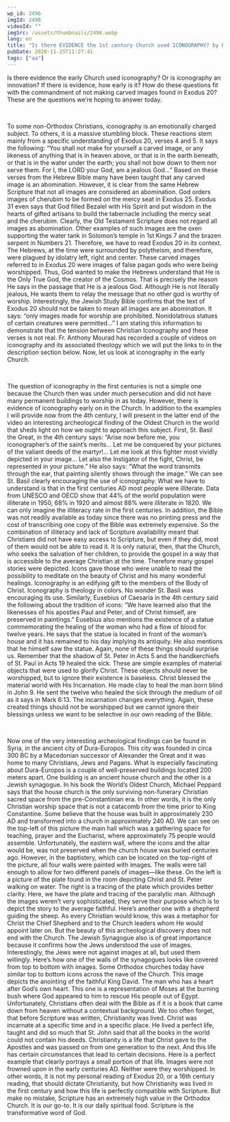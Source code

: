 ```yaml
---
wp_id: 2496
imgId: 2498
videoId: ""
imgSrc: /assets/thumbnails/2498.webp
lang: en
title: "Is there EVIDENCE the 1st century Church used ICONOGRAPHY? by Fr. Gabriel Wissa"
pubDate: 2020-11-25T11:27:41
tags: ["aa"]
---
```


<!-- page: 6 -->

<p><span data-contrast="auto">Is </span><span data-contrast="auto">the</span><span data-contrast="auto">re evidence the</span><span data-contrast="auto"> early Church use</span><span data-contrast="auto">d</span><span data-contrast="auto"> iconography? </span><span data-contrast="auto">Or i</span><span data-contrast="auto">s </span><span data-contrast="auto">iconography </span><span data-contrast="auto">an innovation</span><span data-contrast="auto">? </span><span data-contrast="auto">If there is </span><span data-contrast="auto">evidence</span><span data-contrast="auto">, how early is it?</span> <span data-contrast="auto">How </span><span data-contrast="auto">do</span><span data-contrast="auto"> the</span><span data-contrast="auto">se questions fit with the commandment </span><span data-contrast="auto">of not making carved images</span><span data-contrast="auto"> found</span> <span data-contrast="auto">in Exodus 20</span><span data-contrast="auto">?</span><span data-contrast="auto"> These are the questions </span><span data-contrast="auto">we’re</span><span data-contrast="auto"> hoping to answer today.</span><span data-ccp-props="{&quot;201341983&quot;:0,&quot;335559739&quot;:200,&quot;335559740&quot;:276}"> </span></p>
<p><span data-ccp-props="{&quot;201341983&quot;:0,&quot;335559739&quot;:200,&quot;335559740&quot;:276}"> </span></p>
<p><span data-contrast="auto">To</span><span data-contrast="auto"> some non-Orthodox Christians, i</span><span data-contrast="auto">conography </span><span data-contrast="auto">is</span><span data-contrast="auto"> a</span><span data-contrast="auto">n </span><span data-contrast="auto">emotionally charged </span><span data-contrast="auto">subject</span><span data-contrast="auto">. </span><span data-contrast="auto">To </span><span data-contrast="auto">others,</span><span data-contrast="auto"> it is a massive stumbling block. </span><span data-contrast="auto">These reactions </span><span data-contrast="auto">stem</span><span data-contrast="auto"> mainly </span><span data-contrast="auto">from </span><span data-contrast="auto">a</span> <span data-contrast="auto">specific </span><span data-contrast="auto">understanding</span><span data-contrast="auto"> of </span><span data-contrast="auto">Exodus 20</span><span data-contrast="auto">, verses 4 and 5</span><span data-contrast="auto">. </span><span data-contrast="auto">It says</span> <span data-contrast="auto">the following</span><span data-contrast="auto">:</span><span data-contrast="auto"> “</span><span data-contrast="auto">You shall not make for yourself a carved image, or any </span><span data-contrast="auto">likeness of anything that is in heaven above, or that is in the earth beneath, or that is in the water under the earth; you shall not bow down to them nor serve them. For I, the </span><span data-contrast="auto">LORD</span><span data-contrast="auto"> your God, am a jealous God</span><span data-contrast="auto">…”</span> <span data-contrast="auto">Based on th</span><span data-contrast="auto">ese</span><span data-contrast="auto"> verse</span><span data-contrast="auto">s</span><span data-contrast="auto"> from the Hebrew Bible</span><span data-contrast="auto"> many</span><span data-contrast="auto"> have been </span><span data-contrast="auto">taught that any carved image </span><span data-contrast="auto">is an abomination. </span><span data-contrast="auto">However, it is clear </span><span data-contrast="auto">from the same Hebrew Scripture </span><span data-contrast="auto">that not all images are considered an abomination</span><span data-contrast="auto">. </span><span data-contrast="auto">God orders images </span><span data-contrast="auto">of cherubim </span><span data-contrast="auto">to be formed </span><span data-contrast="auto">on the mercy seat in Exodus 25. Exodus 31 </span><span data-contrast="auto">even says that God filled </span><span data-contrast="auto">Bezalel with His Spirit</span><span data-contrast="auto"> and put wisdom in the hearts of gifted artisans to </span><span data-contrast="auto">build the tabernacle including the mercy seat and the cherubim. </span><span data-contrast="auto">Clearly, the Old Testament Scripture does not regard all images</span><span data-contrast="auto"> as abomination</span><span data-contrast="auto">.</span> <span data-contrast="auto">Other examples of such images are the oxen supporting the water tank in Solomon’s temple </span><span data-contrast="auto">in 1</span><span data-contrast="auto">st</span><span data-contrast="auto"> Kings 7 </span><span data-contrast="auto">and the brazen serpent in Numbers 21. </span><span data-contrast="auto">Therefore, w</span><span data-contrast="auto">e </span><span data-contrast="auto">have to</span><span data-contrast="auto"> read Exodus 20 in its context</span><span data-contrast="auto">. The Hebrews</span><span data-contrast="auto">, at the time</span><span data-contrast="auto"> were surrounded by </span><span data-contrast="auto">polytheism</span><span data-contrast="auto">,</span> <span data-contrast="auto">and therefore, </span><span data-contrast="auto">were plague</span><span data-contrast="auto">d</span><span data-contrast="auto"> by idolatry left</span><span data-contrast="auto">,</span><span data-contrast="auto"> right and center</span><span data-contrast="auto">. </span><span data-contrast="auto">These </span><span data-contrast="auto">carved </span><span data-contrast="auto">images referred to </span><span data-contrast="auto">in Exodus 20 were images of false </span><span data-contrast="auto">pagan </span><span data-contrast="auto">gods </span><span data-contrast="auto">who were </span><span data-contrast="auto">being worshipped. </span><span data-contrast="auto">Thus</span><span data-contrast="auto">, God wanted to </span><span data-contrast="auto">make the</span><span data-contrast="auto"> Hebrews</span><span data-contrast="auto"> understand that He is the Only True God, the creator of the Cosmos. That is </span><span data-contrast="auto">precisely the reason </span><span data-contrast="auto">He </span><span data-contrast="auto">says in </span><span data-contrast="auto">the </span><span data-contrast="auto">passage that He is a jealous God. Although He is not literally jealous, He wants them </span><span data-contrast="auto">to </span><span data-contrast="auto">relay the message</span><span data-contrast="auto"> that no</span><span data-contrast="auto"> other god </span><span data-contrast="auto">is worth</span><span data-contrast="auto">y of</span><span data-contrast="auto"> worship. </span><span data-contrast="auto">Interestingly, the Jewish Study Bible confirms that the text </span><span data-contrast="auto">of</span><span data-contrast="auto"> Exodus 20 should not be taken to mean all images are an abomination. It says: “</span><span data-contrast="auto">only images made for worship are prohibited. </span><span data-contrast="auto">Nonidolatrous</span> <span data-contrast="auto">statues of certain creatures were permitted…</span><span data-contrast="auto">”</span> <span data-contrast="auto">I am </span><span data-contrast="auto">stating</span><span data-contrast="auto"> th</span><span data-contrast="auto">is information</span><span data-contrast="auto"> to demonstrate that </span><span data-contrast="auto">the</span><span data-contrast="auto"> tension between Christian Iconography </span><span data-contrast="auto">and these verse</span><span data-contrast="auto">s</span> <span data-contrast="auto">is</span><span data-contrast="auto"> not </span><span data-contrast="auto">real</span><span data-contrast="auto">. Fr. Anthony Mourad has </span><span data-contrast="auto">recorded a couple of videos on</span> <span data-contrast="auto">iconography and its associated theology which we will </span><span data-contrast="auto">put the links to in the description section below. Now, let us </span><span data-contrast="auto">look at iconography in the early Church.</span><span data-ccp-props="{&quot;201341983&quot;:0,&quot;335559739&quot;:200,&quot;335559740&quot;:276}"> </span></p>
<p><span data-ccp-props="{&quot;201341983&quot;:0,&quot;335559739&quot;:200,&quot;335559740&quot;:276}"> </span></p>
<p><span data-contrast="auto">The</span><span data-contrast="auto"> question </span><span data-contrast="auto">of </span><span data-contrast="auto">iconography in the first centuries is </span><span data-contrast="auto">not </span><span data-contrast="auto">a </span><span data-contrast="auto">simple </span><span data-contrast="auto">one because the Church then </span><span data-contrast="auto">was under </span><span data-contrast="auto">much persecution and </span><span data-contrast="auto">did not have </span><span data-contrast="auto">many </span><span data-contrast="auto">permanent</span><span data-contrast="auto"> buildings </span><span data-contrast="auto">to </span><span data-contrast="auto">worship </span><span data-contrast="auto">in </span><span data-contrast="auto">as today. However, there is evidence </span><span data-contrast="auto">of iconography </span><span data-contrast="auto">early on in the</span><span data-contrast="auto"> Church. </span><span data-contrast="auto">In addition to the examples I will provide</span><span data-contrast="auto"> now</span> <span data-contrast="auto">from </span><span data-contrast="auto">the </span><span data-contrast="auto">4</span><span data-contrast="auto">th</span><span data-contrast="auto"> century</span><span data-contrast="auto">, I will present </span><span data-contrast="auto">in</span><span data-contrast="auto"> the </span><span data-contrast="auto">latter </span><span data-contrast="auto">end of the video an interesting archeological </span><span data-contrast="auto">finding </span><span data-contrast="auto">of the Oldest Church in the world </span><span data-contrast="auto">that sheds light on how we ought to approach this subject. </span><span data-contrast="auto">First, St. Basil the Great</span><span data-contrast="auto">,</span><span data-contrast="auto"> in </span><span data-contrast="auto">the </span><span data-contrast="auto">4</span><span data-contrast="auto">th</span><span data-contrast="auto"> century says: </span><span data-contrast="auto">“Arise now before me, you </span><span data-contrast="auto">iconographer’s</span><span data-contrast="auto"> of the saint’s merits&#8230; Let me be conquered by your pictures of the valiant deeds of the martyr!&#8230; Let me look at this fighter most vividly depicted in your image&#8230; </span><span data-contrast="auto">Let also</span><span data-contrast="auto"> the Instigator of the fight, Christ, be represented in your picture.” He also says: “What the word transmits through the ear, that painting silently shows through the image.”</span> <span data-contrast="auto">We can see </span><span data-contrast="auto">St. Basil clearly </span><span data-contrast="auto">encouraging the use of iconography. </span><span data-contrast="auto">What we </span><span data-contrast="auto">have to</span><span data-contrast="auto"> understand </span><span data-contrast="auto">is that </span><span data-contrast="auto">in </span><span data-contrast="auto">the first centuries </span><span data-contrast="auto">AD most people were illiterate. </span><span data-contrast="auto">Data from UNESCO and</span><span data-contrast="auto"> OECD </span><span data-contrast="auto">show that 44% of the world population were </span><span data-contrast="auto">illiterate</span> <span data-contrast="auto">in 1950, 68% in 1920 and </span><span data-contrast="auto">almost 88% </span><span data-contrast="auto">were illiterate </span><span data-contrast="auto">in 1820. </span><span data-contrast="auto">We can only imagine the </span><span data-contrast="auto">illiteracy</span><span data-contrast="auto"> rate in the first centuries. </span><span data-contrast="auto">In addition, the Bible was not </span><span data-contrast="auto">readily available as today since there </span><span data-contrast="auto">was</span><span data-contrast="auto"> no printing press</span><span data-contrast="auto"> and the cost of transcribing one copy of the Bible was extremely expensive.</span> <span data-contrast="auto">So</span><span data-contrast="auto"> t</span><span data-contrast="auto">he combination of illiteracy and lack of Scripture availability </span><span data-contrast="auto">meant that Christians did not have easy access to </span><span data-contrast="auto">Scripture, but </span><span data-contrast="auto">even if they did, </span><span data-contrast="auto">most of them </span><span data-contrast="auto">w</span><span data-contrast="auto">ould not </span><span data-contrast="auto">be able to </span><span data-contrast="auto">read it. </span><span data-contrast="auto">It is only natural</span><span data-contrast="auto">,</span><span data-contrast="auto"> then</span><span data-contrast="auto">,</span><span data-contrast="auto"> that the Church</span><span data-contrast="auto">,</span><span data-contrast="auto"> who seeks the salvation of her children</span><span data-contrast="auto">,</span> <span data-contrast="auto">to </span><span data-contrast="auto">provide </span><span data-contrast="auto">the gospel in a way that is </span><span data-contrast="auto">accessible</span><span data-contrast="auto"> to </span><span data-contrast="auto">the </span><span data-contrast="auto">average Christian at the time</span><span data-contrast="auto">.</span> <span data-contrast="auto">Therefore</span> <span data-contrast="auto">many</span><span data-contrast="auto"> gospel stor</span><span data-contrast="auto">ies were depicte</span><span data-contrast="auto">d</span><span data-contrast="auto">. </span><span data-contrast="auto">Icons gave those who were unable to read the possibility to meditate on the </span><span data-contrast="auto">beauty of Christ and his many wonderful healings. </span><span data-contrast="auto">Iconography is a</span><span data-contrast="auto">n edifying</span><span data-contrast="auto"> gift to the </span><span data-contrast="auto">members of the Body of Christ. Iconography is theology in colors.</span> <span data-contrast="auto">No wonder St. Basil was encouraging its use. </span><span data-contrast="auto">Similarly, Eusebius of </span><span data-contrast="auto">Caesaria</span> <span data-contrast="auto">in the 4</span><span data-contrast="auto">th</span><span data-contrast="auto"> century said the following </span><span data-contrast="auto">about the tradition of icons:</span> <span data-contrast="auto">&#8220;We have learned also that the likenesses of his apostles Paul and Peter, and of Christ himself, are preserved in paintings.” </span><span data-contrast="auto">Eusebius</span><span data-contrast="auto"> also </span><span data-contrast="auto">mentions </span><span data-contrast="auto">the existence of </span><span data-contrast="auto">a statue </span><span data-contrast="auto">commemorating the healing </span><span data-contrast="auto">of the woman </span><span data-contrast="auto">who had a flow </span><span data-contrast="auto">of blood for twelve years. </span><span data-contrast="auto">He says that the statue </span><span data-contrast="auto">is located in</span><span data-contrast="auto"> front of the woman’s house </span><span data-contrast="auto">and it </span><span data-contrast="auto">has remained to his day </span><span data-contrast="auto">implying its antiquity. </span><span data-contrast="auto">He </span><span data-contrast="auto">also </span><span data-contrast="auto">mentions that he himself saw the statue. </span><span data-contrast="auto">Again, none of these things should surprise us. Remember that the </span><span data-contrast="auto">shadow of </span><span data-contrast="auto">St. </span><span data-contrast="auto">Peter </span><span data-contrast="auto">in Acts 5 and the handkerchiefs of </span><span data-contrast="auto">St. </span><span data-contrast="auto">Paul in Acts 19 healed the sick. </span><span data-contrast="auto">These are simple examples of material objects that were used to glorify Christ. </span><span data-contrast="auto">These objects should never be worshipped</span><span data-contrast="auto">,</span><span data-contrast="auto"> but to ignore their </span><span data-contrast="auto">existence </span><span data-contrast="auto">is baseless. Christ blessed the material world with His </span><span data-contrast="auto">Incarnation</span><span data-contrast="auto">. He made clay to heal the man</span><span data-contrast="auto"> born blind</span><span data-contrast="auto"> in John 9</span><span data-contrast="auto">. He </span><span data-contrast="auto">sent the twelve who healed the sick through the medium of oil</span><span data-contrast="auto"> as it says in Mark 6:13</span><span data-contrast="auto">.</span><span data-contrast="auto"> The incarnation changes everything. Again, these </span><span data-contrast="auto">created things should not be worshipped but we cannot ignore their blessings</span><span data-contrast="auto"> unless we want to </span><span data-contrast="auto">be selective in our own reading of the Bible</span><span data-contrast="auto">. </span><span data-contrast="auto"> </span><span data-contrast="auto"> </span><span data-contrast="auto"> </span><span data-contrast="auto"> </span><span data-ccp-props="{&quot;201341983&quot;:0,&quot;335559739&quot;:200,&quot;335559740&quot;:276}"> </span></p>
<p><span data-ccp-props="{&quot;201341983&quot;:0,&quot;335559739&quot;:200,&quot;335559740&quot;:276}"> </span></p>
<p><span data-contrast="auto">Now one of the </span><span data-contrast="auto">very interesting</span><span data-contrast="auto"> archeological findings </span><span data-contrast="auto">can be found in </span><span data-contrast="auto">Syria, in the ancient city of Dura-Europos</span><span data-contrast="auto">. This city was founded in circa 300 BC </span><span data-contrast="auto">by </span><span data-contrast="auto">a Macedonian </span><span data-contrast="auto">successor</span><span data-contrast="auto"> of Alexander the Great</span><span data-contrast="auto"> and it was home to many Christians, Jews and Pagans. What is especially fascinating about Dura-Europos</span><span data-contrast="auto"> is </span><span data-contrast="auto">a couple of</span><span data-contrast="auto"> well-preserved </span><span data-contrast="auto">buildings located 200 meters apart. </span><span data-contrast="auto">One building is an ancient house church </span><span data-contrast="auto">and the other is a Jewish synagogue. </span><span data-contrast="auto">I</span><span data-contrast="auto">n his book the World’s Oldest Church</span><span data-contrast="auto">, Michael </span><span data-contrast="auto">Peppard</span><span data-contrast="auto"> says that th</span><span data-contrast="auto">e house church </span><span data-contrast="auto">is the only surviving non-funerary </span><span data-contrast="auto">Christian </span><span data-contrast="auto">sacred </span><span data-contrast="auto">space from the pre-Const</span><span data-contrast="auto">ant</span><span data-contrast="auto">inian era.</span> <span data-contrast="auto">In other words, </span><span data-contrast="auto">it is the only Christian worship space that is not a catacomb from the time prior to King Constantine. </span><span data-contrast="auto">Some believe that the </span><span data-contrast="auto">house</span> <span data-contrast="auto">was built in </span><span data-contrast="auto">approximately </span><span data-contrast="auto">23</span><span data-contrast="auto">0</span><span data-contrast="auto"> AD and transformed </span><span data-contrast="auto">into a church in </span><span data-contrast="auto">approximately </span><span data-contrast="auto">240 AD. </span><span data-contrast="auto">We can see </span><span data-contrast="auto">on the top-left of this picture the main hall which was a gathering space for teaching</span><span data-contrast="auto">, </span><span data-contrast="auto">prayer</span><span data-contrast="auto"> and the Eucharist, where approximately 75 people would assemble. </span><span data-contrast="auto">Unfortunately, the eastern wall, where the </span><span data-contrast="auto">icons and the altar</span><span data-contrast="auto"> would be</span><span data-contrast="auto">, was </span><span data-contrast="auto">not preserved when the church house was buried centuries ago. </span><span data-contrast="auto">However, </span><span data-contrast="auto">in </span><span data-contrast="auto">the baptistery, which can be located </span><span data-contrast="auto">on the top-right of the picture</span><span data-contrast="auto">, </span><span data-contrast="auto">all four walls were painted</span><span data-contrast="auto"> with</span><span data-contrast="auto"> images. </span><span data-contrast="auto">The walls were tall enough to allow for </span><span data-contrast="auto">two different panels of images</span><span data-contrast="auto">—like these</span><span data-contrast="auto">. </span><span data-contrast="auto">On the left is a </span><span data-contrast="auto">picture of the plate found in the </span><span data-contrast="auto">room</span> <span data-contrast="auto">depicting Christ and St. Peter walking on water. The right is a tracing of the plate which provides better clarity. </span><span data-contrast="auto">Here, we have the plate and tracing of the paralytic man</span><span data-contrast="auto">. Although the images </span><span data-contrast="auto">weren’t</span><span data-contrast="auto"> very sophisticated, they serve their purpose which is to depict the story to </span><span data-contrast="auto">the average</span> <span data-contrast="auto">faithful. </span><span data-contrast="auto">Here’s</span><span data-contrast="auto"> another one with a shepherd guiding the sheep. </span><span data-contrast="auto">As every Christian would know, th</span><span data-contrast="auto">is was </span><span data-contrast="auto">a metaphor for</span> <span data-contrast="auto">Christ</span><span data-contrast="auto"> the Chief Shepherd</span><span data-contrast="auto"> and to the Church leaders whom He would appoint </span><span data-contrast="auto">later on</span><span data-contrast="auto">. </span><span data-contrast="auto">But the beauty of this archeological discovery does not end with the Church. The Jewish Synagogue also</span><span data-contrast="auto"> is</span><span data-contrast="auto"> of great importance because it confirms </span><span data-contrast="auto">how the Jews</span> <span data-contrast="auto">understood the use of </span><span data-contrast="auto">images</span><span data-contrast="auto">.</span> <span data-contrast="auto">Interestingly, the Jews </span><span data-contrast="auto">were not against images at all, but used them willingly.</span> <span data-contrast="auto">Here’s</span><span data-contrast="auto"> how one of the walls of the synagogues looks like</span><span data-contrast="auto"> c</span><span data-contrast="auto">overed from top to bottom with images. </span><span data-contrast="auto">Some</span><span data-contrast="auto"> Orthodox churches today have similar </span><span data-contrast="auto">top to bottom </span><span data-contrast="auto">icons</span><span data-contrast="auto"> across the </span><span data-contrast="auto">nave</span><span data-contrast="auto"> of the Church</span><span data-contrast="auto">.</span><span data-contrast="auto"> This image depicts the anointing of </span><span data-contrast="auto">the faithful </span><span data-contrast="auto">King David.</span><span data-contrast="auto"> The man who has a heart after God’s own heart. </span><span data-contrast="auto">This one is a representation of Moses </span><span data-contrast="auto">at</span><span data-contrast="auto"> the burning bush where God appeared to him to rescue His people out of Egypt.</span> <span data-contrast="auto">Unfortunately, Christians</span><span data-contrast="auto"> often</span> <span data-contrast="auto">deal with the Bible as if it is a book that c</span><span data-contrast="auto">ame</span><span data-contrast="auto"> down</span><span data-contrast="auto"> from heaven</span><span data-contrast="auto"> without a contextual background</span><span data-contrast="auto">. </span><span data-contrast="auto">W</span><span data-contrast="auto">e </span><span data-contrast="auto">too often </span><span data-contrast="auto">forget, that before </span><span data-contrast="auto">Scripture was</span><span data-contrast="auto"> written, Christianity was lived. </span><span data-contrast="auto">Christ was incarnate </span><span data-contrast="auto">at</span><span data-contrast="auto"> a specific time and </span><span data-contrast="auto">in </span><span data-contrast="auto">a specific place. He lived a perfect life, </span><span data-contrast="auto">taught and did so much that </span><span data-contrast="auto">St. John said </span><span data-contrast="auto">that all </span><span data-contrast="auto">the books in the world could not contain</span> <span data-contrast="auto">his </span><span data-contrast="auto">deeds</span><span data-contrast="auto">. </span><span data-contrast="auto">Christianity is a life that Christ gave to the Apostles and </span><span data-contrast="auto">was passed on from</span><span data-contrast="auto"> one </span><span data-contrast="auto">generation</span><span data-contrast="auto"> to the next</span><span data-contrast="auto">. </span><span data-contrast="auto">And this life has certain </span><span data-contrast="auto">circumstances that lead to certain decisions. </span><span data-contrast="auto">Here is a perfect example that clearly portrays </span><span data-contrast="auto">a small portion of that life. Images were not frowned upon </span><span data-contrast="auto">in the early centuries AD.</span><span data-contrast="auto"> Neither were they worshipped.</span> <span data-contrast="auto">In other words, it is not my personal reading of Exodus 20</span><span data-contrast="auto">, or a 16</span><span data-contrast="auto">th</span><span data-contrast="auto"> century reading</span><span data-contrast="auto">,</span><span data-contrast="auto"> that should dictate Christianity, but </span><span data-contrast="auto">how Christian</span><span data-contrast="auto">ity was</span><span data-contrast="auto"> lived </span><span data-contrast="auto">in </span><span data-contrast="auto">the first centur</span><span data-contrast="auto">y </span><span data-contrast="auto">and how </span><span data-contrast="auto">this life </span><span data-contrast="auto">is </span><span data-contrast="auto">perfectly </span><span data-contrast="auto">compatible with Scripture.</span> <span data-contrast="auto">But make no mistake, Scripture has an extremely high value</span><span data-contrast="auto"> in the Orthodox Church.</span> <span data-contrast="auto">It is our go-to. It is our </span><span data-contrast="auto">daily </span><span data-contrast="auto">spiritual food. Scripture is the transformati</span><span data-contrast="auto">ve </span><span data-contrast="auto">word of God</span><span data-contrast="auto">.</span><span data-ccp-props="{&quot;201341983&quot;:0,&quot;335559739&quot;:200,&quot;335559740&quot;:276}"> </span></p>
<p><span data-ccp-props="{&quot;201341983&quot;:0,&quot;335559739&quot;:200,&quot;335559740&quot;:276}"> </span></p>
<p>&nbsp;</p>
<p><span data-ccp-props="{&quot;201341983&quot;:0,&quot;335559739&quot;:200,&quot;335559740&quot;:276}"> </span></p>
<p>&nbsp;</p>
<p><span data-ccp-props="{&quot;201341983&quot;:0,&quot;335559739&quot;:200,&quot;335559740&quot;:276}"> </span></p>
<p>&nbsp;</p>
<p><span data-ccp-props="{&quot;201341983&quot;:0,&quot;335559739&quot;:200,&quot;335559740&quot;:276}"> </span></p>
<p>&nbsp;</p>
